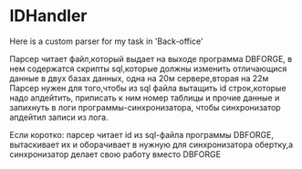 # IDHandler
Here is a custom parser for my task in 'Back-office'

Парсер читает файл,который выдает на  выходе программа DBFORGE,
в нем содержатся скрипты sql,которые должны изменить отличающися данные в двух базах данных, одна на 20м сервере,вторая на 22м
Парсер нужен для того,чтобы из sql файла вытащить id строк,которые надо апдейтить, приписать к ним номер таблицы и прочие данные и запихнуть в логи программы-синхронизатора, чтобы синхронизатор апдейтил записи из лога.

Если коротко: парсер читает id из sql-файла программы DBFORGE, вытаскивает их и оборачивает в нужную для синхронизатора обертку,а синхронизатор делает свою работу вместо DBFORGE

